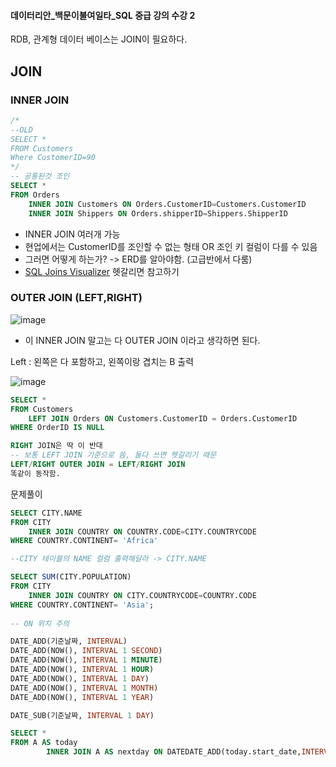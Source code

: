 #### 데이터리안_백문이불여일타_SQL 중급 강의 수강 2

RDB, 관계형 데이터 베이스는 JOIN이 필요하다. 

## JOIN

### INNER JOIN 
```sql
/*
--OLD
SELECT * 
FROM Customers
Where CustomerID=90
*/
-- 공통된것 조인 
SELECT *
FROM Orders
	INNER JOIN Customers ON Orders.CustomerID=Customers.CustomerID
    INNER JOIN Shippers ON Orders.shipperID=Shippers.ShipperID
```
- INNER JOIN 여러개 가능
- 현업에서는 CustomerID를 조인할 수 없는 형태 OR 조인 키 컬럼이 다를 수 있음
- 그러면 어떻게 하는가? -> ERD를 알아야함. (고급반에서 다룸)
- [SQL Joins Visualizer](https://sql-joins.leopard.in.ua/) 헷갈리면 참고하기

### OUTER JOIN (LEFT,RIGHT)
![image](https://user-images.githubusercontent.com/89775352/158428446-c438e7e2-f449-4d63-9128-4ce21f7740e6.png)
- 이 INNER JOIN 말고는 다 OUTER JOIN 이라고 생각하면 된다. 


Left : 왼쪽은 다 포함하고, 왼쪽이랑 겹치는 B 출력

![image](https://user-images.githubusercontent.com/89775352/159126986-85571fa3-891f-488f-a29e-a129353712d4.png)

```sql
SELECT * 
FROM Customers
	LEFT JOIN Orders ON Customers.CustomerID = Orders.CustomerID
WHERE OrderID IS NULL

RIGHT JOIN은 딱 이 반대 
-- 보통 LEFT JOIN 기준으로 씀, 둘다 쓰면 헷갈리기 때문
LEFT/RIGHT OUTER JOIN = LEFT/RIGHT JOIN
똑같이 동작함. 
```

문제풀이
```sql
SELECT CITY.NAME 
FROM CITY
    INNER JOIN COUNTRY ON COUNTRY.CODE=CITY.COUNTRYCODE
WHERE COUNTRY.CONTINENT= 'Africa'

--CITY 테이블의 NAME 컬럼 출력해달라 -> CITY.NAME 

SELECT SUM(CITY.POPULATION)
FROM CITY 
    INNER JOIN COUNTRY ON CITY.COUNTRYCODE=COUNTRY.CODE
WHERE COUNTRY.CONTINENT= 'Asia';   
    
-- ON 위치 주의 

DATE_ADD(기준날짜, INTERVAL)
DATE_ADD(NOW(), INTERVAL 1 SECOND)
DATE_ADD(NOW(), INTERVAL 1 MINUTE)
DATE_ADD(NOW(), INTERVAL 1 HOUR)
DATE_ADD(NOW(), INTERVAL 1 DAY)
DATE_ADD(NOW(), INTERVAL 1 MONTH)
DATE_ADD(NOW(), INTERVAL 1 YEAR)

DATE_SUB(기준날짜, INTERVAL 1 DAY)

SELECT *
FROM A AS today 
        INNER JOIN A AS nextday ON DATEDATE_ADD(today.start_date,INTERVAL +1 DAY)=nextday.start_date
